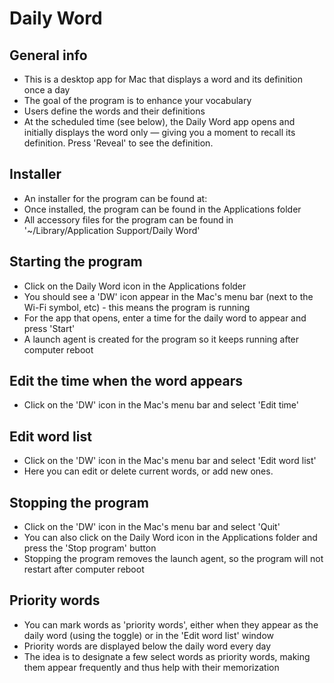 # Daily Word

## General info
* This is a desktop app for Mac that displays a word and its definition once a day
* The goal of the program is to enhance your vocabulary
* Users define the words and their definitions
* At the scheduled time (see below), the Daily Word app opens and initially displays the word only — giving you a moment to recall its definition.  Press 'Reveal' to see the definition.


## Installer
* An installer for the program can be found at: 
* Once installed, the program can be found in the Applications folder
* All accessory files for the program can be found in '~/Library/Application Support/Daily Word'

## Starting the program
* Click on the Daily Word icon in the Applications folder
* You should see a 'DW' icon appear in the Mac's menu bar (next to the Wi-Fi symbol, etc) - this means the program is running
* For the app that opens, enter a time for the daily word to appear and press 'Start'
* A launch agent is created for the program so it keeps running after computer reboot

## Edit the time when the word appears
* Click on the 'DW' icon in the Mac's menu bar and select 'Edit time'

## Edit word list
* Click on the 'DW' icon in the Mac's menu bar and select 'Edit word list'
* Here you can edit or delete current words, or add new ones.

## Stopping the program
* Click on the 'DW' icon in the Mac's menu bar and select 'Quit'
* You can also click on the Daily Word icon in the Applications folder and press the 'Stop program' button
* Stopping the program removes the launch agent, so the program will not restart after computer reboot

## Priority words
* You can mark words as 'priority words', either when they appear as the daily word (using the toggle) or in the 'Edit word list' window
* Priority words are displayed below the daily word every day
* The idea is to designate a few select words as priority words, making them appear frequently and thus help with their memorization
